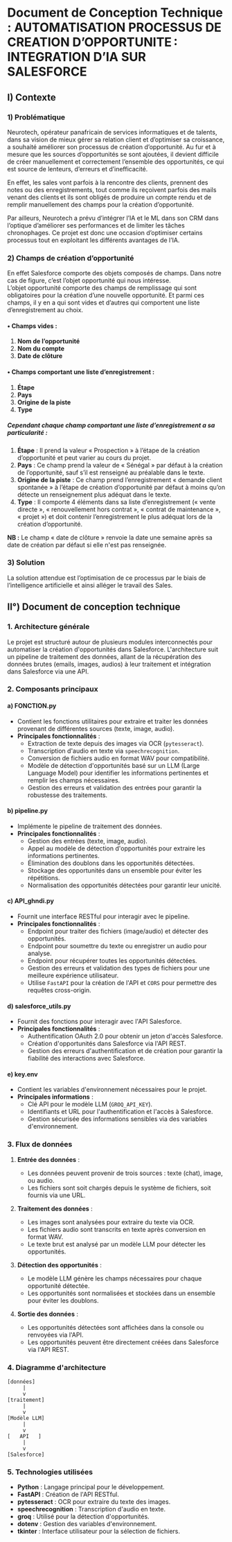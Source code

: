 # Document de Conception Technique : AUTOMATISATION PROCESSUS DE CREATION D’OPPORTUNITE : INTEGRATION D’IA SUR SALESFORCE 

## I) Contexte

### 1) Problématique

Neurotech, opérateur panafricain de services informatiques et de talents, dans sa vision de mieux gérer sa relation client et d’optimiser sa croissance, a souhaité améliorer son processus de création d’opportunité. Au fur et à mesure que les sources d’opportunités se sont ajoutées, il devient difficile de créer manuellement et correctement l’ensemble des opportunités, ce qui est source de lenteurs, d’erreurs et d’inefficacité.  

En effet, les sales vont parfois à la rencontre des clients, prennent des notes ou des enregistrements, tout comme ils reçoivent parfois des mails venant des clients et ils sont obligés de produire un compte rendu et de remplir manuellement des champs pour la création d’opportunité.  

Par ailleurs, Neurotech a prévu d’intégrer l’IA et le ML dans son CRM dans l’optique d’améliorer ses performances et de limiter les tâches chronophages. Ce projet est donc une occasion d’optimiser certains processus tout en exploitant les différents avantages de l’IA.  


### 2) Champs de création d’opportunité

En effet Salesforce comporte des objets composés de champs. Dans notre cas de figure, c’est l’objet opportunité qui nous intéresse.  
L’objet opportunité comporte des champs de remplissage qui sont obligatoires pour la création d’une nouvelle opportunité. Et parmi ces champs, il y en a qui sont vides et d’autres qui comportent une liste d’enregistrement au choix.  

#### • Champs vides :
1. **Nom de l’opportunité**  
2. **Nom du compte**  
3. **Date de clôture**  

#### • Champs comportant une liste d’enregistrement : 
1. **Étape**  
2. **Pays**  
3. **Origine de la piste**  
4. **Type**  

##### Cependant chaque champ comportant une liste d’enregistrement a sa particularité :
1. **Étape** : Il prend la valeur « Prospection » à l’étape de la création d’opportunité et peut varier au cours du projet.  
2. **Pays** : Ce champ prend la valeur de « Sénégal » par défaut à la création de l’opportunité, sauf s’il est renseigné au préalable dans le texte.  
3. **Origine de la piste** : Ce champ prend l’enregistrement « demande client spontanée » à l’étape de création d’opportunité par défaut à moins qu’on détecte un renseignement plus adéquat dans le texte.  
4. **Type** : Il comporte 4 éléments dans sa liste d’enregistrement (« vente directe », « renouvellement hors contrat », « contrat de maintenance », « projet ») et doit contenir l’enregistrement le plus adéquat lors de la création d’opportunité.  

**NB :** Le champ « date de clôture » renvoie la date une semaine après sa date de création par défaut si elle n'est pas renseignée.  


### 3) Solution

La solution attendue est l’optimisation de ce processus par le biais de l’intelligence artificielle et ainsi alléger le travail des Sales.  


## II°) Document de conception technique

### 1. Architecture générale

Le projet est structuré autour de plusieurs modules interconnectés pour automatiser la création d'opportunités dans Salesforce. L'architecture suit un pipeline de traitement des données, allant de la récupération des données brutes (emails, images, audios) à leur traitement et intégration dans Salesforce via une API.  


### 2. Composants principaux

#### a) **FONCTION.py**
- Contient les fonctions utilitaires pour extraire et traiter les données provenant de différentes sources (texte, image, audio).  
- **Principales fonctionnalités** :
  - Extraction de texte depuis des images via OCR (`pytesseract`).  
  - Transcription d'audio en texte via `speechrecognition`.  
  - Conversion de fichiers audio en format WAV pour compatibilité.  
  - Modèle de détection d'opportunités basé sur un LLM (Large Language Model) pour identifier les informations pertinentes et remplir les champs nécessaires.  
  - Gestion des erreurs et validation des entrées pour garantir la robustesse des traitements.

#### b) **pipeline.py**
- Implémente le pipeline de traitement des données.  
- **Principales fonctionnalités** :
  - Gestion des entrées (texte, image, audio).  
  - Appel au modèle de détection d'opportunités pour extraire les informations pertinentes.  
  - Élimination des doublons dans les opportunités détectées.  
  - Stockage des opportunités dans un ensemble pour éviter les répétitions.  
  - Normalisation des opportunités détectées pour garantir leur unicité.

#### c) **API_ghndi.py**
- Fournit une interface RESTful pour interagir avec le pipeline.  
- **Principales fonctionnalités** :
  - Endpoint pour traiter des fichiers (image/audio) et détecter des opportunités.  
  - Endpoint pour soumettre du texte ou enregistrer un audio pour analyse.  
  - Endpoint pour récupérer toutes les opportunités détectées.  
  - Gestion des erreurs et validation des types de fichiers pour une meilleure expérience utilisateur.  
  - Utilise `FastAPI` pour la création de l'API et `CORS` pour permettre des requêtes cross-origin.

#### d) **salesforce_utils.py**
- Fournit des fonctions pour interagir avec l'API Salesforce.  
- **Principales fonctionnalités** :
  - Authentification OAuth 2.0 pour obtenir un jeton d'accès Salesforce.  
  - Création d'opportunités dans Salesforce via l'API REST.  
  - Gestion des erreurs d'authentification et de création pour garantir la fiabilité des interactions avec Salesforce.

#### e) **key.env**
- Contient les variables d'environnement nécessaires pour le projet.  
- **Principales informations** :
  - Clé API pour le modèle LLM (`GROQ_API_KEY`).  
  - Identifiants et URL pour l'authentification et l'accès à Salesforce.  
  - Gestion sécurisée des informations sensibles via des variables d'environnement.

### 3. Flux de données

1. **Entrée des données** :  
   - Les données peuvent provenir de trois sources : texte (chat), image, ou audio.  
   - Les fichiers sont soit chargés depuis le système de fichiers, soit fournis via une URL.  

2. **Traitement des données** :  
   - Les images sont analysées pour extraire du texte via OCR.  
   - Les fichiers audio sont transcrits en texte après conversion en format WAV.  
   - Le texte brut est analysé par un modèle LLM pour détecter les opportunités.  

3. **Détection des opportunités** :  
   - Le modèle LLM génère les champs nécessaires pour chaque opportunité détectée.  
   - Les opportunités sont normalisées et stockées dans un ensemble pour éviter les doublons.  

4. **Sortie des données** :  
   - Les opportunités détectées sont affichées dans la console ou renvoyées via l'API.  
   - Les opportunités peuvent être directement créées dans Salesforce via l'API REST.

### 4. Diagramme d'architecture
```
[données]
     |
     v
[traitement]
     |
     v
[Modèle LLM]
     |
     v
[   API   ]
     |
     v
[Salesforce]
```  


### 5. Technologies utilisées

- **Python** : Langage principal pour le développement.  
- **FastAPI** : Création de l'API RESTful.  
- **pytesseract** : OCR pour extraire du texte des images.  
- **speechrecognition** : Transcription d'audio en texte.  
- **groq** : Utilisé pour la détection d'opportunités.  
- **dotenv** : Gestion des variables d'environnement.  
- **tkinter** : Interface utilisateur pour la sélection de fichiers.

